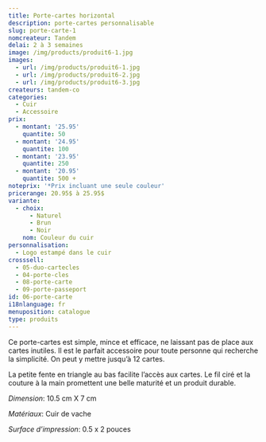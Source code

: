 ```yaml
---
title: Porte-cartes horizontal
description: porte-cartes personnalisable
slug: porte-carte-1
nomcreateur: Tandem
delai: 2 à 3 semaines
image: /img/products/produit6-1.jpg
images:
  - url: /img/products/produit6-1.jpg
  - url: /img/products/produit6-2.jpg
  - url: /img/products/produit6-3.jpg
createurs: tandem-co
categories:
  - Cuir
  - Accessoire
prix:
  - montant: '25.95'
    quantite: 50
  - montant: '24.95'
    quantite: 100
  - montant: '23.95'
    quantite: 250
  - montant: '20.95'
    quantite: 500 +
noteprix: '*Prix incluant une seule couleur'
pricerange: 20.95$ à 25.95$
variante:
  - choix:
      - Naturel
      - Brun
      - Noir
    nom: Couleur du cuir
personnalisation:
  - Logo estampé dans le cuir
crosssell:
  - 05-duo-cartecles
  - 04-porte-cles
  - 08-porte-carte
  - 09-porte-passeport
id: 06-porte-carte
i18nlanguage: fr
menuposition: catalogue
type: produits
---
```

Ce porte-cartes est simple, mince et efficace, ne laissant pas de place aux cartes inutiles. Il est le parfait accessoire pour toute personne qui recherche la simplicité. On peut y mettre jusqu’à 12 cartes.

La petite fente en triangle au bas facilite l’accès aux cartes. Le fil ciré et la couture à la main promettent une belle maturité et un produit durable.

_Dimension_: 10.5 cm X 7 cm

_Matériaux_: Cuir de vache

_Surface d’impression_: 0.5 x 2 pouces

